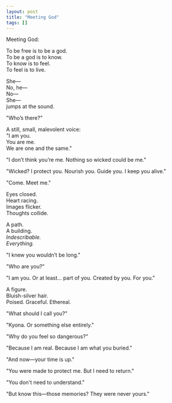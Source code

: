 ```yaml
---
layout: post
title: "Meeting God"
tags: []
---
```


Meeting God:

To be free
is to be a god.  
To be a god 
is to know.  
To know
is to feel.  
To feel
is to live.

She—  
No, he—  
No—  
She—  
jumps at the sound.

"Who’s there?"

A still, small, malevolent voice:  
"I am you.  
You are me.  
We are one and the same."

"I don’t think you’re me. Nothing so wicked could be me."

"Wicked? I protect you. Nourish you. Guide you. I keep you alive."

"Come. Meet me."

Eyes closed.  
Heart racing.  
Images flicker.  
Thoughts collide.

A path.  
A building.  
*Indescribable.*  
*Everything.*

"I knew you wouldn’t be long."

"Who are you?"

"I am you. Or at least… part of you. Created by you. For you."

A figure.  
Bluish-silver hair.  
Poised. Graceful. Ethereal.

"What should I call you?"

"Kyona. Or something else entirely."

"Why do you feel so dangerous?"

"Because I am real. Because I am what you buried."

"And now—your time is up."

"You were made to protect me. But I need to return."

"You don't need to understand."

"But know this—those memories? They were never yours."